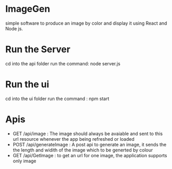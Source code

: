 # ImageGen

simple software to produce an image by color and display it using React and Node js.

# Run the Server

cd into the api folder
run the command: node server.js

# Run the ui

cd into the ui folder
run the command : npm start

# Apis

- GET /api/image : The image should always be avaiable and sent to this url resource whenever the app being refreshed or loaded
- POST /api/generateImage : A post api to generate an image, it sends the the length and widith of the image which to be generted by colour
- GET /api/GetImage : to get an url for one image, the application supports only image
